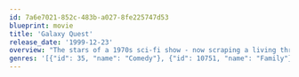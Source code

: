 ```yaml
---
id: 7a6e7021-852c-483b-a027-8fe225747d53
blueprint: movie
title: 'Galaxy Quest'
release_date: '1999-12-23'
overview: "The stars of a 1970s sci-fi show - now scraping a living through re-runs and sci-fi conventions - are beamed aboard an alien spacecraft. Believing the cast's heroic on-screen dramas are historical documents of real-life adventures, the band of aliens turn to the ailing celebrities for help in their quest to overcome the oppressive regime in their solar system."
genres: '[{"id": 35, "name": "Comedy"}, {"id": 10751, "name": "Family"}, {"id": 878, "name": "Science Fiction"}]'
---
```

